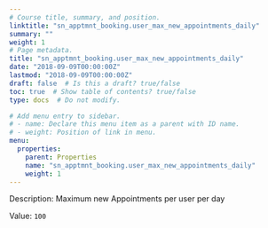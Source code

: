 ```yaml
---
# Course title, summary, and position.
linktitle: "sn_apptmnt_booking.user_max_new_appointments_daily"
summary: ""
weight: 1
# Page metadata.
title: "sn_apptmnt_booking.user_max_new_appointments_daily"
date: "2018-09-09T00:00:00Z"
lastmod: "2018-09-09T00:00:00Z"
draft: false  # Is this a draft? true/false
toc: true  # Show table of contents? true/false
type: docs  # Do not modify.

# Add menu entry to sidebar.
# - name: Declare this menu item as a parent with ID name.
# - weight: Position of link in menu.
menu:
  properties:
    parent: Properties
    name: "sn_apptmnt_booking.user_max_new_appointments_daily"
    weight: 1
---
```


Description: Maximum new Appointments per user per day


Value: `100`